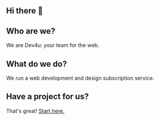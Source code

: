 ## Hi there 👋

## Who are we?
We are Dev4u: your team for the web.

## What do we do?
We run a web development and design subscription service.

## Have a project for us?
That's great! [Start here.](https://dev4u.io)

